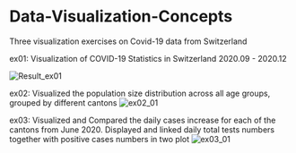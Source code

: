 # Data-Visualization-Concepts
Three visualization exercises on Covid-19 data from Switzerland

ex01: Visualization of COVID-19 Statistics in Switzerland 2020.09 - 2020.12

![Result_ex01](https://user-images.githubusercontent.com/71325779/170365802-9a5ba641-efb5-4fd9-8d74-ed4776e46450.jpeg)

ex02: Visualized the population size distribution across all age groups, grouped by different cantons
![ex02_01](https://user-images.githubusercontent.com/71325779/170366125-9584dd1c-f2f6-49cd-8c8c-6cdda8c6c663.jpeg)

ex03: Visualized and Compared the daily cases increase for each of the cantons from June 2020. Displayed and linked daily total tests numbers together with positive cases numbers in two plot
![ex03_01](https://user-images.githubusercontent.com/71325779/170366322-69fa29bb-5161-4d30-8823-03ee13f56110.jpeg)
